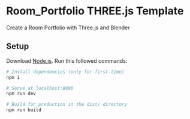 # Room_Portfolio THREE.js Template
Create a Room Portfolio with Three.js and Blender

## Setup
Download [Node.js](https://nodejs.org/en/download/).
Run this followed commands:

``` bash
# Install dependencies (only for first time)
npm i

# Serve at localhost:8080
npm run dev

# Build for production in the dist/ directory
npm run build
```
